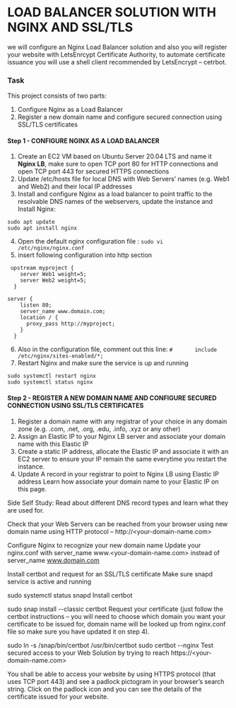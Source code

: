 # LOAD BALANCER SOLUTION WITH NGINX AND SSL/TLS

we will configure an Nginx Load Balancer solution and also you will register your website with LetsEnrcypt Certificate Authority,
to automate certificate issuance you will use a shell client recommended by LetsEncrypt – cetrbot.

### Task 
This project consists of two parts:
1. Configure Nginx as a Load Balancer
2. Register a new domain name and configure secured connection using SSL/TLS certificates

#### Step 1 - CONFIGURE NGINX AS A LOAD BALANCER

1. Create an EC2 VM based on Ubuntu Server 20.04 LTS and name it **Nginx LB**, make sure to open TCP port 80 for HTTP connections and  
open TCP port 443 for secured HTTPS connections
2. Update /etc/hosts file for local DNS with Web Servers’ names (e.g. Web1 and Web2) and their local IP addresses
3. Install and configure Nginx as a load balancer to point traffic to the resolvable DNS names of the webservers, update the instance and Install Nginx:
```
sudo apt update
sudo apt install nginx
```
4. Open the default nginx configuration file : `sudo vi /etc/nginx/nginx.conf`
5. insert following configuration into http section
```
 upstream myproject {
    server Web1 weight=5;
    server Web2 weight=5;
  }

server {
    listen 80;
    server_name www.domain.com;
    location / {
      proxy_pass http://myproject;
    }
  }
```
6. Also in the configuration file, comment out this line:
`#       include /etc/nginx/sites-enabled/*;`
7. Restart Nginx and make sure the service is up and running
```
sudo systemctl restart nginx
sudo systemctl status nginx
```

#### Step 2 - REGISTER A NEW DOMAIN NAME AND CONFIGURE SECURED CONNECTION USING SSL/TLS CERTIFICATES

1. Register a domain name with any registrar of your choice in any domain zone (e.g. .com, .net, .org, .edu, .info, .xyz or any other)
2. Assign an Elastic IP to your Nginx LB server and associate your domain name with this Elastic IP
3. Create a static IP address, allocate the Elastic IP and associate it with an EC2 server to ensure your IP remain the same everytime you restart the instance.
4. Update A record in your registrar to point to Nginx LB using Elastic IP address
Learn how associate your domain name to your Elastic IP on this page.

Side Self Study: Read about different DNS record types and learn what they are used for.

Check that your Web Servers can be reached from your browser using new domain name using HTTP protocol – http://<your-domain-name.com>

Configure Nginx to recognize your new domain name
Update your nginx.conf with server_name www.<your-domain-name.com> instead of server_name www.domain.com

Install certbot and request for an SSL/TLS certificate
Make sure snapd service is active and running

sudo systemctl status snapd
Install certbot

sudo snap install --classic certbot
Request your certificate (just follow the certbot instructions – you will need to choose which domain you want your certificate to be issued for, domain name will be looked up from nginx.conf file so make sure you have updated it on step 4).

sudo ln -s /snap/bin/certbot /usr/bin/certbot
sudo certbot --nginx
Test secured access to your Web Solution by trying to reach https://<your-domain-name.com>

You shall be able to access your website by using HTTPS protocol (that uses TCP port 443) and see a padlock pictogram in your browser’s search string.
Click on the padlock icon and you can see the details of the certificate issued for your website.
